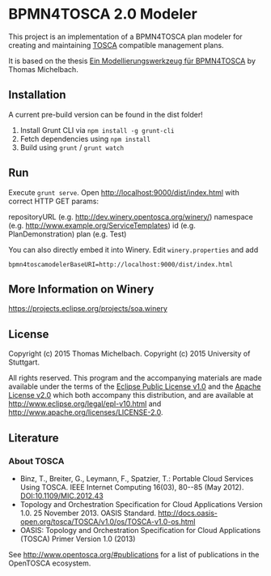 # BPMN4TOSCA 2.0 Modeler

This project is an implementation of a BPMN4TOSCA plan modeler for creating and maintaining [TOSCA] compatible management plans.

It is based on the thesis [Ein Modellierungswerkzeug für BPMN4TOSCA] by Thomas Michelbach.

## Installation

A current pre-build version can be found in the dist folder!

1. Install Grunt CLI via `npm install -g grunt-cli`
2. Fetch dependencies using `npm install`
3. Build using `grunt` / `grunt watch`

## Run

Execute `grunt serve`.
Open <http://localhost:9000/dist/index.html> with correct HTTP GET params:

repositoryURL (e.g. http://dev.winery.opentosca.org/winery/)
namespace (e.g. http://www.example.org/ServiceTemplates)
id (e.g. PlanDemonstration)
plan (e.g. Test)

You can also directly embed it into Winery.
Edit `winery.properties` and add

```
bpmn4toscamodelerBaseURI=http://localhost:9000/dist/index.html
```

## More Information on Winery

https://projects.eclipse.org/projects/soa.winery

## License
Copyright (c) 2015 Thomas Michelbach.
Copyright (c) 2015 University of Stuttgart.

All rights reserved.
This program and the accompanying materials are made available under the terms of the [Eclipse Public License v1.0] and the [Apache License v2.0] which both accompany this distribution,
and are available at http://www.eclipse.org/legal/epl-v10.html and http://www.apache.org/licenses/LICENSE-2.0.

## Literature

### About TOSCA
* Binz, T., Breiter, G., Leymann, F., Spatzier, T.: Portable Cloud Services Using TOSCA. IEEE Internet Computing 16(03), 80--85 (May 2012). [DOI:10.1109/MIC.2012.43]
* Topology and Orchestration Specification for Cloud Applications Version 1.0. 25 November 2013. OASIS Standard. http://docs.oasis-open.org/tosca/TOSCA/v1.0/os/TOSCA-v1.0-os.html
* OASIS: Topology and Orchestration Specification for Cloud Applications (TOSCA) Primer Version 1.0 (2013)

See http://www.opentosca.org/#publications for a list of publications in the OpenTOSCA ecosystem.

 [Apache License v2.0]: http://www.apache.org/licenses/LICENSE-2.0.html
 [DOI:10.1109/MIC.2012.43]: http://dx.doi.org/10.1109/MIC.2012.43
 [Eclipse Public License v1.0]: http://www.eclipse.org/legal/epl-v10.html
 [Ein Modellierungswerkzeug für BPMN4TOSCA]: http://elib.uni-stuttgart.de/opus/volltexte/2015/9943/
 [TOSCA]: https://www.oasis-open.org/committees/tosca/
